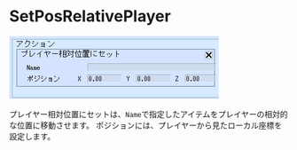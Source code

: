 # SetPosRelativePlayer

![SetPosRelativePlayer](img/SetPosRelativePlayer.jpg)

プレイヤー相対位置にセットは、`Name`で指定したアイテムをプレイヤーの相対的な位置に移動させます。
ポジションには、プレイヤーから見たローカル座標を設定します。

